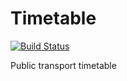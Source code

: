 Timetable
=========

[![Build Status](https://travis-ci.org/dezelin/Timetable.svg?branch=devel)](https://travis-ci.org/dezelin/Timetable)

Public transport timetable
